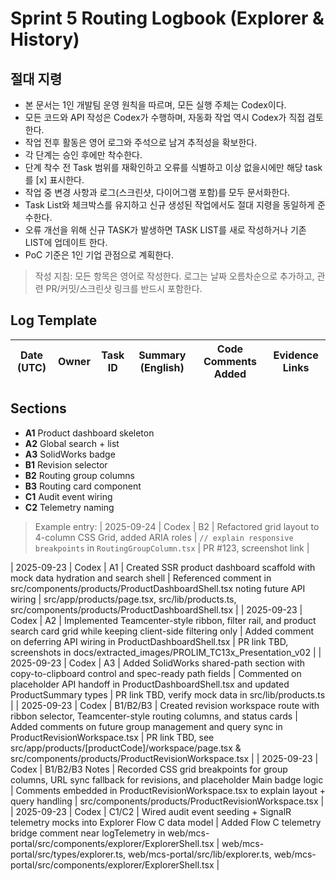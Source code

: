 # Sprint 5 Routing Logbook (Explorer & History)

## 절대 지령
- 본 문서는 1인 개발팀 운영 원칙을 따르며, 모든 실행 주체는 Codex이다.
- 모든 코드와 API 작성은 Codex가 수행하며, 자동화 작업 역시 Codex가 직접 검토한다.
- 작업 전후 활동은 영어 로그와 주석으로 남겨 추적성을 확보한다.
- 각 단계는 승인 후에만 착수한다.
- 단계 착수 전 Task 범위를 재확인하고 오류를 식별하고 이상 없을시에만 해당 task를 [x] 표시한다.
- 작업 중 변경 사항과 로그(스크린샷, 다이어그램 포함)를 모두 문서화한다.
- Task List와 체크박스를 유지하고 신규 생성된 작업에서도 절대 지령을 동일하게 준수한다.
- 오류 개선을 위해 신규 TASK가 발생하면 TASK LIST를 새로 작성하거나 기존 LIST에 업데이트 한다.
- PoC 기준은 1인 기업 관점으로 계획한다.

> 작성 지침: 모든 항목은 영어로 작성한다. 로그는 날짜 오름차순으로 추가하고, 관련 PR/커밋/스크린샷 링크를 반드시 포함한다.

## Log Template
| Date (UTC) | Owner | Task ID | Summary (English) | Code Comments Added | Evidence Links |
| --- | --- | --- | --- | --- | --- |

## Sections
- **A1** Product dashboard skeleton
- **A2** Global search + list
- **A3** SolidWorks badge
- **B1** Revision selector
- **B2** Routing group columns
- **B3** Routing card component
- **C1** Audit event wiring
- **C2** Telemetry naming

> Example entry:
> | 2025-09-24 | Codex | B2 | Refactored grid layout to 4-column CSS Grid, added ARIA roles | `// explain responsive breakpoints` in `RoutingGroupColumn.tsx` | PR #123, screenshot link |




| 2025-09-23 | Codex | A1 | Created SSR product dashboard scaffold with mock data hydration and search shell | Referenced comment in src/components/products/ProductDashboardShell.tsx noting future API wiring | src/app/products/page.tsx, src/lib/products.ts, src/components/products/ProductDashboardShell.tsx |
| 2025-09-23 | Codex | A2 | Implemented Teamcenter-style ribbon, filter rail, and product search card grid while keeping client-side filtering only | Added comment on deferring API wiring in ProductDashboardShell.tsx | PR link TBD, screenshots in docs/extracted_images/PROLIM_TC13x_Presentation_v02 |
| 2025-09-23 | Codex | A3 | Added SolidWorks shared-path section with copy-to-clipboard control and spec-ready path fields | Commented on placeholder API handoff in ProductDashboardShell.tsx and updated ProductSummary types | PR link TBD, verify mock data in src/lib/products.ts |
| 2025-09-23 | Codex | B1/B2/B3 | Created revision workspace route with ribbon selector, Teamcenter-style routing columns, and status cards | Added comments on future group management and query sync in ProductRevisionWorkspace.tsx | PR link TBD, see src/app/products/[productCode]/workspace/page.tsx & src/components/products/ProductRevisionWorkspace.tsx |
| 2025-09-23 | Codex | B1/B2/B3 Notes | Recorded CSS grid breakpoints for group columns, URL sync fallback for revisions, and placeholder Main badge logic | Comments embedded in ProductRevisionWorkspace.tsx to explain layout + query handling | src/components/products/ProductRevisionWorkspace.tsx |
| 2025-09-23 | Codex | C1/C2 | Wired audit event seeding + SignalR telemetry mocks into Explorer Flow C data model | Added Flow C telemetry bridge comment near logTelemetry in web/mcs-portal/src/components/explorer/ExplorerShell.tsx | web/mcs-portal/src/types/explorer.ts, web/mcs-portal/src/lib/explorer.ts, web/mcs-portal/src/components/explorer/ExplorerShell.tsx |
